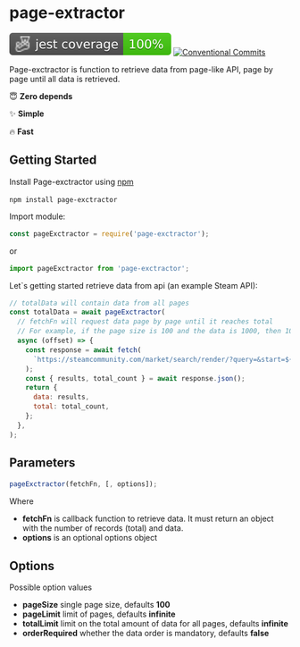 
# page-extractor
![image](https://github.com/datfcknadam/page-extractor/blob/gh-pages/badges/coverage-jest%20coverage.svg)
[![Conventional Commits](https://img.shields.io/badge/Conventional%20Commits-1.0.0-%23FE5196?logo=conventionalcommits&logoColor=white)](https://conventionalcommits.org)


Page-exctractor is function to retrieve data from page-like API, page by page until all data is retrieved.

:innocent: **Zero depends**

:sparkles: **Simple** 

🔥 **Fast**

## Getting Started
Install Page-exctractor using [npm](https://www.npmjs.com/package/jest)

```npm install page-exctractor```

Import module:
```js
const pageExctractor = require('page-exctractor');
```
or 
```js
import pageExctractor from 'page-exctractor';
```

Let`s getting started retrieve data from api (an example Steam API):
```js
// totalData will contain data from all pages
const totalData = await pageExctractor(
  // fetchFn will request data page by page until it reaches total
  // For example, if the page size is 100 and the data is 1000, then 10 queries will be executed.
  async (offset) => {
    const response = await fetch(
      `https://steamcommunity.com/market/search/render/?query=&start=${offset}count=100&appid=753&norender=1`,
    );
    const { results, total_count } = await response.json();
    return {
      data: results,
      total: total_count,
    };
  },
);
```

## Parameters
```ts
pageExctractor(fetchFn, [, options]);
```
Where

- **fetchFn** is callback function to retrieve data. It must return an object with the number of records (total) and data.  
- **options** is an optional options object
## Options
Possible option values

- **pageSize** single page size, defaults **100**
- **pageLimit** limit of pages, defaults **infinite**
- **totalLimit** limit on the total amount of data for all pages, defaults **infinite**
- **orderRequired** whether the data order is mandatory, defaults **false**
